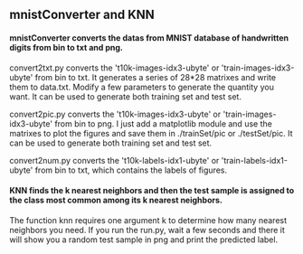 ## mnistConverter and KNN

#### mnistConverter converts the datas from MNIST database of handwritten digits from bin to txt and png.

convert2txt.py converts the 't10k-images-idx3-ubyte' or 'train-images-idx3-ubyte' from bin to txt. It generates a series of 28*28 matrixes and write them to data.txt. Modify a few parameters to generate the quantity you want. It can be used to generate both training set and test set.

convert2pic.py converts the 't10k-images-idx3-ubyte' or 'train-images-idx3-ubyte' from bin to png. I just add a matplotlib module and use the matrixes to plot the figures and save them in ./trainSet/pic or ./testSet/pic. It can be used to generate both training set and test set.

convert2num.py converts the 't10k-labels-idx1-ubyte' or 'train-labels-idx1-ubyte' from bin to txt, which contains the labels of figures.

#### KNN finds the k nearest neighbors and then the test sample is assigned to the class most common among its k nearest neighbors.

The function knn requires one argument k to determine how many nearest neighbors you need. If you run the run.py, wait a few seconds and there it will show you a random test sample in png and print the predicted label.
